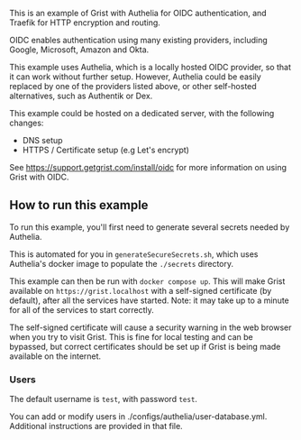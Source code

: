 This is an example of Grist with Authelia for OIDC authentication, and Traefik for HTTP encryption and routing.

OIDC enables authentication using many existing providers, including Google, Microsoft, Amazon and Okta.

This example uses Authelia, which is a locally hosted OIDC provider, so that it can work without further setup. 
However, Authelia could be easily replaced by one of the providers listed above, or other self-hosted alternatives,
such as Authentik or Dex.

This example could be hosted on a dedicated server, with the following changes:
- DNS setup
- HTTPS / Certificate setup (e.g Let's encrypt)

See https://support.getgrist.com/install/oidc for more information on using Grist with OIDC.

## How to run this example

To run this example, you'll first need to generate several secrets needed by Authelia.

This is automated for you in `generateSecureSecrets.sh`, which uses Authelia's docker image to populate the `./secrets` directory.

This example can then be run with `docker compose up`. This will make Grist available on `https://grist.localhost` with a self-signed certificate (by default), after all the services have started. Note: it may take up to a minute for all of the services to start correctly.

The self-signed certificate will cause a security warning in the web browser when you try to visit Grist.
This is fine for local testing and can be bypassed, but correct certificates should be set up if Grist is being made
available on the internet.

### Users

The default username is `test`, with password `test`.

You can add or modify users in ./configs/authelia/user-database.yml. Additional instructions are provided in that file.

